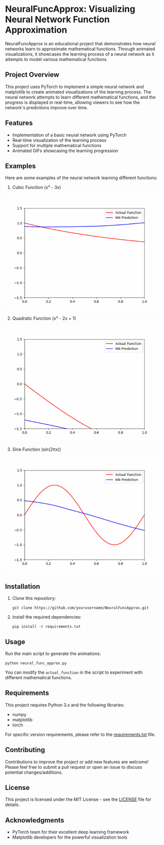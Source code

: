 # NeuralFuncApprox: Visualizing Neural Network Function Approximation

NeuralFuncApprox is an educational project that demonstrates how neural networks learn to approximate mathematical functions. Through animated visualizations, it showcases the learning process of a neural network as it attempts to model various mathematical functions.

## Project Overview

This project uses PyTorch to implement a simple neural network and matplotlib to create animated visualizations of the learning process. The neural network attempts to learn different mathematical functions, and the progress is displayed in real-time, allowing viewers to see how the network's predictions improve over time.

## Features

- Implementation of a basic neural network using PyTorch
- Real-time visualization of the learning process
- Support for multiple mathematical functions
- Animated GIFs showcasing the learning progression

## Examples

Here are some examples of the neural network learning different functions:

1. Cubic Function (x³ - 3x)

![Cubic Function Learning](Gifs/cubic%20function.gif)

2. Quadratic Function (x² - 2x + 1)

![Quadratic Function Learning](Gifs/quad%20function.gif)

3. Sine Function (sin(2πx))

![Sine Function Learning](Gifs/sin%20function.gif)

## Installation

1. Clone this repository:
   ```
   git clone https://github.com/yourusername/NeuralFuncApprox.git
   ```

2. Install the required dependencies:
   ```
   pip install -r requirements.txt
   ```

## Usage

Run the main script to generate the animations:

```
python neural_func_approx.py
```

You can modify the `actual_function` in the script to experiment with different mathematical functions.

## Requirements

This project requires Python 3.x and the following libraries:

- numpy
- matplotlib
- torch

For specific version requirements, please refer to the [requirements.txt](requirements.txt) file.

## Contributing

Contributions to improve the project or add new features are welcome! Please feel free to submit a pull request or open an issue to discuss potential changes/additions.

## License

This project is licensed under the MIT License - see the [LICENSE](LICENSE) file for details.

## Acknowledgments

- PyTorch team for their excellent deep learning framework
- Matplotlib developers for the powerful visualization tools
